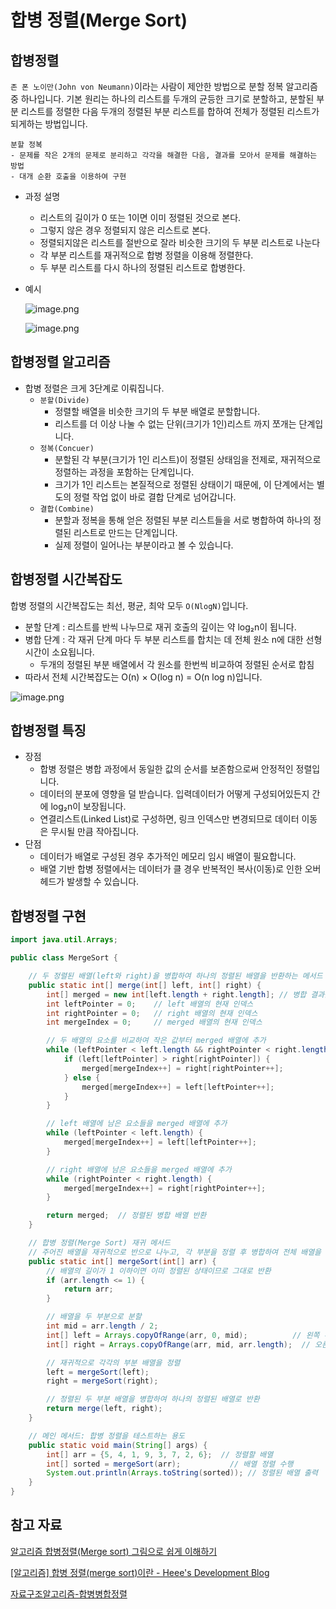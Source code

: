 # 합병 정렬(Merge Sort)

## 합병정렬

`존 폰 노이만(John von Neumann)`이라는 사람이 제안한 방법으로 분할 정복 알고리즘 중 하나입니다.
기본 원리는 하나의 리스트를 두개의 균등한 크기로 분할하고, 분할된 부분 리스트를 정렬한 다음 두개의 정렬된 부분 리스트를 합하여 전체가 정렬된 리스트가 되게하는 방법입니다.

```
분할 정복
- 문제를 작은 2개의 문제로 분리하고 각각을 해결한 다음, 결과를 모아서 문제를 해결하는 방법
- 대개 순환 호출을 이용하여 구현
```

- 과정 설명
    - 리스트의 길이가 0 또는 1이면 이미 정렬된 것으로 본다.
    - 그렇지 않은 경우 정렬되지 않은 리스트로 본다.
    - 정렬되지않은 리스트를 절반으로 잘라 비슷한 크기의 두 부분 리스트로 나눈다
    - 각 부분 리스트를 재귀적으로 합병 정렬을 이용해 정렬한다.
    - 두 부분 리스트를 다시 하나의 정렬된 리스트로 합병한다.
- 예시

  ![image.png](https://github.com/user-attachments/assets/b6b0560d-2d88-4450-b896-88ef50caee9c)

  ![image.png](https://github.com/user-attachments/assets/9d52a065-0149-4286-8f85-387c10396e49)


## 합병정렬 알고리즘

- 합병 정렬은 크게 3단계로 이뤄집니다.
    - `분할(Divide)`
        - 정렬할 배열을 비슷한 크기의 두 부분 배열로 분할합니다.
        - 리스트를 더 이상 나눌 수 없는 단위(크기가 1인)리스트 까지 쪼개는 단계입니다.
    - `정복(Concuer)`
        - 분할된 각 부분(크기가 1인 리스트)이 정렬된 상태임을 전제로, 재귀적으로 정렬하는 과정을 포함하는 단계입니다.
        - 크기가 1인 리스트는 본질적으로 정렬된 상태이기 때문에, 이 단계에서는 별도의 정렬 작업 없이 바로 결합 단계로 넘어갑니다.
    - `결합(Combine)`
        - 분할과 정복을 통해 얻은 정렬된 부분 리스트들을 서로 병합하여 하나의 정렬된 리스트로 만드는 단계입니다.
        - 실제 정렬이 일어나는 부분이라고 볼 수 있습니다.

## 합병정렬 시간복잡도

합병 정렬의 시간복잡도는 최선, 평균, 최악 모두  `O(NlogN)`입니다.

- 분할 단계 : 리스트를 반씩 나누므로 재귀 호출의 깊이는 약 log₂n이 됩니다.
- 병합 단계 : 각 재귀 단계 마다 두 부분 리스트를 합치는 데 전체 원소 n에 대한 선형시간이 소요됩니다.
    - 두개의 정렬된 부분 배열에서 각 원소를 한번씩 비교하여 정렬된 순서로 합침
- 따라서 전체 시간복잡도는 O(n) × O(log n) = O(n log n)입니다.

![image.png](https://github.com/user-attachments/assets/8cebc734-a2d4-422d-948d-9dd2a30aef9e)

## 합병정렬 특징
- 장점 
  - 합병 정렬은 병합 과정에서 동일한 값의 순서를 보존함으로써 안정적인 정렬입니다.
  - 데이터의 분포에 영향을 덜 받습니다. 입력데이터가 어떻게 구성되어있든지 간에 log₂n이 보장됩니다.
  - 연결리스트(Linked List)로 구성하면, 링크 인덱스만 변경되므로 데이터 이동은 무시될 만큼 작아집니다.
- 단점
  - 데이터가 배열로 구성된 경우 추가적인 메모리 임시 배열이 필요합니다.
  - 배열 기반 합병 정렬에서는 데이터가 클 경우 반복적인 복사(이동)로 인한 오버헤드가 발생할 수 있습니다.
  
## 합병정렬 구현

```java
import java.util.Arrays;

public class MergeSort {

	// 두 정렬된 배열(left와 right)을 병합하여 하나의 정렬된 배열을 반환하는 메서드
	public static int[] merge(int[] left, int[] right) {
		int[] merged = new int[left.length + right.length]; // 병합 결과를 저장할 배열
		int leftPointer = 0;    // left 배열의 현재 인덱스
		int rightPointer = 0;   // right 배열의 현재 인덱스
		int mergeIndex = 0;     // merged 배열의 현재 인덱스

		// 두 배열의 요소를 비교하여 작은 값부터 merged 배열에 추가
		while (leftPointer < left.length && rightPointer < right.length) {
			if (left[leftPointer] > right[rightPointer]) {
				merged[mergeIndex++] = right[rightPointer++];
			} else {
				merged[mergeIndex++] = left[leftPointer++];
			}
		}

		// left 배열에 남은 요소들을 merged 배열에 추가
		while (leftPointer < left.length) {
			merged[mergeIndex++] = left[leftPointer++];
		}

		// right 배열에 남은 요소들을 merged 배열에 추가
		while (rightPointer < right.length) {
			merged[mergeIndex++] = right[rightPointer++];
		}

		return merged;  // 정렬된 병합 배열 반환
	}

	// 합병 정렬(Merge Sort) 재귀 메서드
	// 주어진 배열을 재귀적으로 반으로 나누고, 각 부분을 정렬 후 병합하여 전체 배열을 정렬
	public static int[] mergeSort(int[] arr) {
		// 배열의 길이가 1 이하이면 이미 정렬된 상태이므로 그대로 반환
		if (arr.length <= 1) {
			return arr;
		}

		// 배열을 두 부분으로 분할
		int mid = arr.length / 2;
		int[] left = Arrays.copyOfRange(arr, 0, mid);          // 왼쪽 부분 배열
		int[] right = Arrays.copyOfRange(arr, mid, arr.length);  // 오른쪽 부분 배열

		// 재귀적으로 각각의 부분 배열을 정렬
		left = mergeSort(left);
		right = mergeSort(right);

		// 정렬된 두 부분 배열을 병합하여 하나의 정렬된 배열로 반환
		return merge(left, right);
	}

	// 메인 메서드: 합병 정렬을 테스트하는 용도
	public static void main(String[] args) {
		int[] arr = {5, 4, 1, 9, 3, 7, 2, 6};  // 정렬할 배열
		int[] sorted = mergeSort(arr);           // 배열 정렬 수행
		System.out.println(Arrays.toString(sorted)); // 정렬된 배열 출력
	}
}


```

## 참고 자료

[알고리즘 합병정렬(Merge sort) 그림으로 쉽게 이해하기](https://rosweet-ai.tistory.com/52)

[[알고리즘] 합병 정렬(merge sort)이란 - Heee's Development Blog](https://gmlwjd9405.github.io/2018/05/08/algorithm-merge-sort.html)

[자료구조알고리즘-합병병합정렬](https://velog.io/@roro/%EC%9E%90%EB%A3%8C%EA%B5%AC%EC%A1%B0%EC%95%8C%EA%B3%A0%EB%A6%AC%EC%A6%98-%ED%95%A9%EB%B3%91%EB%B3%91%ED%95%A9%EC%A0%95%EB%A0%AC)